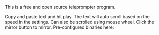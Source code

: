 This is a free and open source teleprompter program.

Copy and paste text and hit play. The text will auto scroll based on the speed in the settings. Can also be scrolled using mouse wheel.
Click the mirror button to mirror.
Pre-configured binaries here: